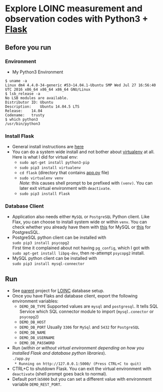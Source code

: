 
# Explore LOINC measurement and observation codes with Python3 + [Flask](http://flask.pocoo.org)
## Before you run
### Environment
* My Python3 Environment  
```
$ uname -a 
Linux dm4 4.4.0-34-generic #53~14.04.1-Ubuntu SMP Wed Jul 27 16:56:40 UTC 2016 x86_64 x86_64 x86_64 GNU/Linux
$ lsb_release -a
No LSB modules are available.
Distributor ID:	Ubuntu
Description:	Ubuntu 14.04.5 LTS
Release:	14.04
Codename:	trusty
$ which python3
/usr/bin/python3
```

### Install Flask
* General install instructions are [here](http://flask.pocoo.org/docs/0.11/installation)
* You can do a system wide install and not bother about [virtualenv](http://docs.python-guide.org/en/latest/dev/virtualenvs) at all. Here is what I did for virtual env:
  * `sudo apt-get install python3-pip`
  * `sudo pip3 install virtualenv`
  * `cd flask` (directory that contains [app.py](app.py) file)
  * `sudo virtualenv venv`  
_Note_: this causes shell prompt to be prefixed with `(venv)`. You can later exit virtual environment with `deactivate`.
  * `sudo pip3 install Flask`

### Database Client
  * Application also needs either `MySQL` or `PostgreSQL` Python client. Like Flax, you can choose to install system wide or within `venv`. You can check whether you already have them with [this](testing/test-mysql.sql) for MySQL or [this](testing/test-pg.py) for PostgresSQL.
  * PostgreSQL python client can be installed with  
`sudo pip3 install psycopg2`  
First time it complained about not having `pg_config`, which I got with `sudo apt-get install libpq-dev`, then re-attempt `psycopg2` install.
  * MySQL python client can be installed with  
`sudo pip3 install mysql-connector`

## Run
* See [parent](https://github.com/sfogo/rest-ways) project for [LOINC](https://loinc.org) database setup.
* Once you have Flaks and database client, export the following environment variables:
  * `DEMO_DB_TYPE` Supported values are `mysql` and `postgresql`. It tells SQL Service which SQL connector module to import (`mysql.conector` or `psycopg2`)
  * `DEMO_DB_HOST`
  * `DEMO_DB_PORT` Usually `3306` for `MySql` and `5432` for `PostgreSQL`
  * `DEMO_DB_NAME`
  * `DEMO_DB_USERNAME`
  * `DEMO_DB_PASSWORD`
* Run (_within or without virtual environment depending on how you installed Flask and database python libraries_).  
`./app.py`   
` * Running on http://127.0.0.1:5000/ (Press CTRL+C to quit)`
* CTRL+C to shutdown Flask. You can exit the virtual environment with `deactivate` (shell prompt goes back to normal).
* Default port is`5000` but you can set a different value with environment variable `DEMO_REST_PORT`.


